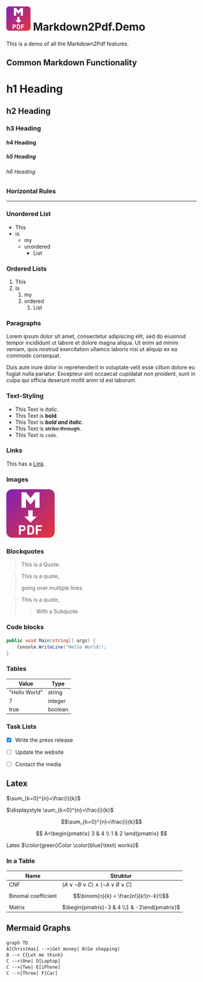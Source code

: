 ﻿# <img src="md2pdf.png" alt="Logo" Width=64px/> Markdown2Pdf.Demo

This is a demo of all the Markdown2Pdf features.

## Common Markdown Functionality

# h1 Heading
## h2 Heading
### h3 Heading
#### h4 Heading
##### h5 Heading
###### h6 Heading

### Horizontal Rules

----------

### Unordered List

* This
* is
    * my
    * unordered
        * List

### Ordered Lists

1. This
2. Is
    1. my
    2. ordered
        1. List

### Paragraphs

Lorem ipsum dolor sit amet, consectetur adipiscing elit, sed do eiusmod tempor incididunt ut labore et dolore magna aliqua. 
Ut enim ad minim veniam, quis nostrud exercitation ullamco laboris nisi ut aliquip ex ea commodo consequat. 

Duis aute irure dolor in reprehenderit in voluptate velit esse cillum dolore eu fugiat nulla pariatur. 
Excepteur sint occaecat cupidatat non proident, sunt in culpa qui officia deserunt mollit anim id est laborum.

### Text-Styling

* This Text is *italic*.
* This Text is **bold**.
* This Text is ***bold and italic***.
* This Text is ~~strike through~~.
* This Text is `code`.

### Links

This has a [Link](https://github.com/Flayms/Markdown2Pdf).

### Images

![Logo](md2pdf.png)

### Blockquotes

> This is a Quote.

> This is a quote,
>
> going over multiple lines

> This is a quote,
>> With a Subquote

### Code blocks

```c#
public void Main(string[] args) {
    Console.WriteLine("Hello World!);
}
```

### Tables

|Value|Type|
|---|---|
|"Hello World"|string|
|7|integer|
|true|boolean|

### Task Lists

- [x] Write the press release
- [ ] Update the website
- [ ] Contact the media


## Latex

$\sum_{k=0}^{n}=\frac{i}{k}$

$\displaystyle \sum_{k=0}^{n}=\frac{i}{k}$

$$\sum_{k=0}^{n}=\frac{i}{k}$$

$$
A=\begin{pmatrix}
3 & 4 \\
1 & 2
\end{pmatrix}
$$

Latex $\color{green}Color \color{blue}\text{ works}$

### In a Table

|Name|Struktur|
|---|---|
|CNF|$(A \lor \neg B \lor C) \land (\neg A \lor B  \lor C)$|
|Binomal coefficient|$$\binom{n}{k} = \frac{n!}{k!(n-k)!}$$|
|Matrix|$\begin{pmatrix}-3 & 4 \\1 & -2\end{pmatrix}$|

## Mermaid Graphs

```mermaid
graph TD
A[Christmas] -->|Get money| B(Go shopping)
B --> C{Let me think}
C -->|One| D[Laptop]
C -->|Two| E[iPhone]
C -->|Three| F[Car]
```